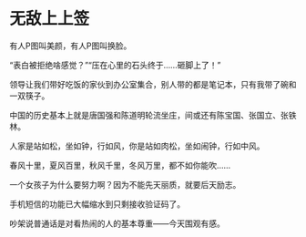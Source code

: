 # 无敌上上签

有人P图叫美颜，有人P图叫换脸。 

“表白被拒绝啥感觉？”“压在心里的石头终于……砸脚上了！” 

领导让我们带好吃饭的家伙到办公室集合，别人带的都是笔记本，只有我带了碗和一双筷子。 

中国的历史基本上就是唐国强和陈道明轮流坐庄，间或还有陈宝国、张国立、张铁林。 

人家是站如松，坐如钟，行如风，你是站如肉松，坐如闹钟，行如中风。 

春风十里，夏风百里，秋风千里，冬风万里，都不如你能吹…… 

一个女孩子为什么要努力啊？因为不能先天丽质，就要后天励志。 

手机短信的功能已大幅缩水到只剩接收验证码了。 

吵架说普通话是对看热闹的人的基本尊重——今天围观有感。